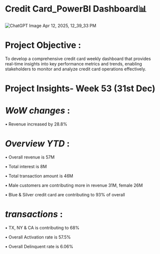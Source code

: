 # Credit Card_PowerBI Dashboard📊
![ChatGPT Image Apr 12, 2025, 12_39_33 PM](https://github.com/user-attachments/assets/ed969cdf-4522-4e54-b064-75a05938a0be)

# **Project Objective** :

To develop a comprehensive credit card weekly dashboard that provides real-time insights into key performance metrics and trends, enabling stakeholders to monitor and analyze credit card operations effectively.


# **Project Insights- Week 53 (31st Dec)**

# *WoW changes* : 

• Revenue increased by 28.8%

# *Overview YTD* :
 • Overall revenue is 57M
 
 • Total interest is 8M
 
 • Total transaction amount is 46M
 
 • Male customers are contributing more in revenue 31M, female 26M
 
 • Blue & Silver credit card are contributing to 93% of overall 
# *transactions* :

 • TX, NY & CA is contributing to 68%
 
 • Overall Activation rate is 57.5%
 
 • Overall Delinquent rate is 6.06%

